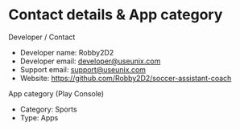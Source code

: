 Contact details & App category
==============================

Developer / Contact
- Developer name: Robby2D2
- Developer email: developer@useunix.com
- Support email: support@useunix.com
- Website: https://github.com/Robby2D2/soccer-assistant-coach

App category (Play Console)
- Category: Sports
- Type: Apps


